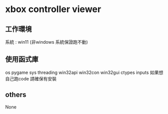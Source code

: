 # xbox controller viewer

## 工作環境
系統 : win11 (非windows 系統保證跑不動)

## 使用函式庫
os
pygame
sys
threading
win32api
win32con
win32gui
ctypes
inputs 
如果想自己跑code 請確保有安裝

## others 
None

